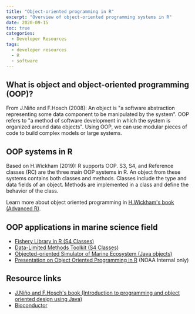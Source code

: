 ```yaml
---
title: "Object-oriented programming in R"
excerpt: "Overview of object-oriented programming systems in R"
date: 2020-09-15
toc: true
categories:
  - Developer Resources
tags:
  - developer resources
  - R
  - software
---
```


## What is object and object-oriented programming (OOP)?

From J.Niño and F.Hosch (2008):
An object is "a software abstraction representing some data component to be manipulated by the system".
OOP refers to "a method of software development in which the system is organized around data objects".
Using OOP, we can use modular pieces of code to build complex models or large systems.

## OOP systems in R

Based on H.Wickham (2019):
R supports OOP. S3, S4, and Reference classes (RC) are the three main OOP systems in R. An object from these systems contains both classes and methods. Classes include the type and data fields of an object. Methods are implemented in a class and define the behavior of the class.

Learn more about object oriented programming in [H.Wickham's book (Advanced R)](https://adv-r.hadley.nz/oo.html).

## OOP applications in marine science field

- [Fishery Library in R (S4 Classes)](https://flr-project.org/)
- [Data-Limited Methods Toolkit (S4 Classes)](https://dlmtool.github.io/DLMtool/userguide/introduction.html)
- [Objected-oriented Simulator of Marine Ecosystem (Java objects)](http://www.osmose-model.org/object-oriented-simulator-marine-ecosystems)
- [Presentation on Object Oriented Programming in R](https://docs.google.com/presentation/d/1twfJtgg6pq9Obur-lBDvOBO7CA2nQdzutsWusV4OhI0/edit?usp=sharing) (NOAA Internal only)


## Resource links

- [J.Niño and F.Hosch's book (Introduction to programming and object oriented design using Java)](http://www.cs.uno.edu/~fred/nhText/index.html)
- [Bioconductor](https://www.bioconductor.org/)
